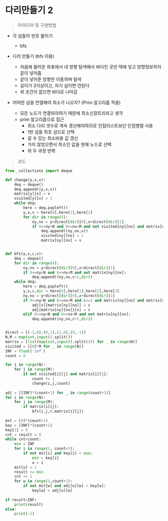 # 다리만들기 2

> 아이디어 및 구현방법

- 각 섬들의 번호 붙이기
  - bfs
- 다리 만들기 (bfs 이용)
  - 처음에 들어온 좌표에서 네 방향 탐색해서 바다인 곳만 덱에 넣고 방향정보까지 같이 넣어줌
  - 같이 넣어준 방향만 이동하며 탐색
  - 길이가 2이상이고, 자기 섬이면 안된다
  - 위 조건이 없으면 바다로 나아감

- 어떠한 섬을 연결해야 최소가 나오지? (Prim 알고리즘 적용)
  - 모든 노드가 연결되야하기 때문에 최소신장트리라고 생각
  - prim 알고리즘으로 접근
    - 최소 다리 갯수로 계속 갱신해야하므로 인접리스트보단 인접행렬 사용
    - 1번 섬을 최초 섬으로 선택
    - 갈 수 있는 최소비용 값 갱신
    - 가지 않았으면서 최소인 값을 현재 노드로 선택
    - 위 두 과정 반복



> 코드

```python
from _collections import deque

def change(y,x,v):
    deq = deque()
    deq.append((y,x,v))
    matrix[y][x] = v
    visited[y][x] = 1
    while deq:
        here = deq.popleft()
        y,x,v = here[0],here[1],here[2]
        for dir in range(4):
            ny,nx = y+direct[dir][0],x+direct[dir][1]
            if 0<=ny<N and 0<=nx<M and not visited[ny][nx] and matrix[ny][nx]:
                deq.append((ny,nx,v))
                visited[ny][nx] = 1
                matrix[ny][nx] = v


def bfs(y,x,c,v):
    deq = deque()
    for dir in range(4):
        ny,nx = y+direct[dir][0],x+direct[dir][1]
        if 0<=ny<N and 0<=nx<M and not matrix[ny][nx]:
            deq.append((ny,nx,c+1,dir))
    while deq:
        here = deq.popleft()
        y,x,c,dir = here[0],here[1],here[2],here[3]
        ny,nx = y+direct[dir][0],x+direct[dir][1]
        if 0<=ny<N and 0<=nx<M and c>=2 and matrix[ny][nx] and matrix[ny][nx]!=v and c < adj[v][matrix[ny][nx]]:
            adj[v][matrix[ny][nx]] = c
            adj[matrix[ny][nx]][v] = c
        elif 0<=ny<N and 0<=nx<M and not matrix[ny][nx]:
            deq.append((ny,nx,c+1,dir))


direct = [(-1,0),(0,1),(1,0),(0,-1)]
N,M = map(int,input().split())
matrix = [list(map(int,input().split())) for _ in range(N)]
visited = [[0]*M for _ in range(N)]
INF = float('inf')
count = 0

for i in range(N):
    for j in range(M):
        if not visited[i][j] and matrix[i][j]:
            count += 1
            change(i,j,count)
            
adj = [[INF]*(count+1) for _ in range(count+1)]
for i in range(N):
    for j in range(M):
        if matrix[i][j]:
            bfs(i,j,0,matrix[i][j])
            
mst = [0]*(count+1)
key = [INF]*(count+1)
key[1] = 0
cnt = result = 0
while cnt<count:
    min = INF
    for i in range(1, count+1):
        if not mst[i] and key[i] < min:
            min = key[i]
            u = i
    mst[u] = 1
    result += min
    cnt += 1
    for w in range(1,count+1):
        if not mst[w] and adj[u][w] < key[w]:
            key[w] = adj[u][w]
            
if result<INF:
    print(result)
else:
    print(-1)
```


